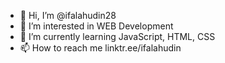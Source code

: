 - 👋 Hi, I’m @ifalahudin28
- 👀 I’m interested in WEB Development
- 🌱 I’m currently learning JavaScript, HTML, CSS
- 📫 How to reach me linktr.ee/ifalahudin

<!---
ifalahudin28/ifalahudin28 is a ✨ special ✨ repository because its `README.md` (this file) appears on your GitHub profile.
You can click the Preview link to take a look at your changes.
--->
